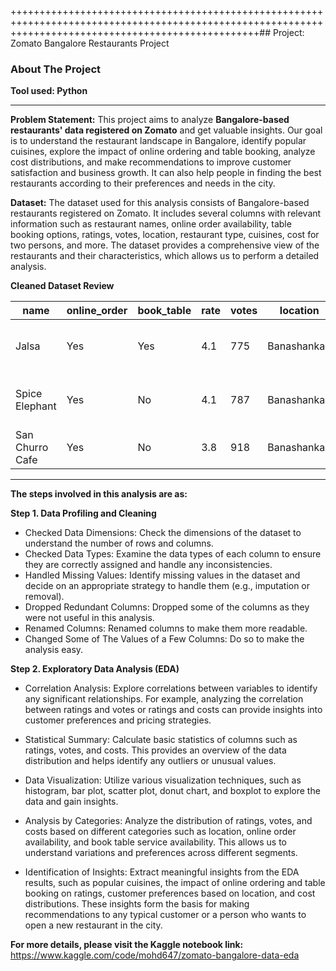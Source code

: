 
+++++++++++++++++++++++++++++++++++++++++++++++++++++++++++++++++++++++++++++++++++++++++++++++++++++++++++++++++++++++++++++++++++++++++++++++++++++++## Project: Zomato Bangalore Restaurants Project
### About The Project
**Tool used: Python**

---
**Problem Statement:** 
This project aims to analyze **Bangalore-based restaurants' data registered on Zomato** and get valuable insights. Our goal is to understand the restaurant landscape in Bangalore, identify popular cuisines, explore the impact of online ordering and table booking, analyze cost distributions, and make recommendations to improve customer satisfaction and business growth. It can also help people in finding the best restaurants according to their preferences and needs in the city.

**Dataset:** 
The dataset used for this analysis consists of Bangalore-based restaurants registered on Zomato. It includes several columns with relevant information such as restaurant names, online order availability, table booking options, ratings, votes, location, restaurant type, cuisines, cost for two persons, and more. The dataset provides a comprehensive view of the restaurants and their characteristics, which allows us to perform a detailed analysis.


**Cleaned Dataset Review**

| name              | online_order | book_table | rate | votes | location      | rest_type       | cuisines                            | cost2persons | type   |
|-------------------|--------------|------------|------|-------|---------------|-----------------|-------------------------------------|--------------|--------|
| Jalsa             | Yes          | Yes        | 4.1  | 775   | Banashankari  | Casual Dining   | North Indian, Mughlai, Chinese       | 800.0        | Buffet |
| Spice Elephant    | Yes          | No         | 4.1  | 787   | Banashankari  | Casual Dining   | Chinese, North Indian, Thai          | 800.0        | Buffet |
| San Churro Cafe   | Yes          | No         | 3.8  | 918   | Banashankari  | others          | Cafe, Mexican, Italian               | 800.0        | Buffet |



---
**The steps involved in this analysis are as:**

**Step 1. Data Profiling and Cleaning**
- Checked Data Dimensions: Check the dimensions of the dataset to understand the number of rows and columns.
- Checked Data Types: Examine the data types of each column to ensure they are correctly assigned and handle any inconsistencies.
- Handled Missing Values: Identify missing values in the dataset and decide on an appropriate strategy to handle them (e.g., imputation or removal).
- Dropped Redundant Columns: Dropped some of the columns as they were not useful in this analysis.
- Renamed Columns: Renamed columns to make them more readable.
- Changed Some of The Values of a Few Columns: Do so to make the analysis easy.

 
**Step 2. Exploratory Data Analysis (EDA)**

- Correlation Analysis: Explore correlations between variables to identify any significant relationships. For example, analyzing the correlation between ratings and votes or ratings and costs can provide insights into customer preferences and pricing strategies.
  
- Statistical Summary: Calculate basic statistics of columns such as ratings, votes, and costs. This provides an overview of the data distribution and helps identify any outliers or unusual values.

- Data Visualization: Utilize various visualization techniques, such as histogram, bar plot, scatter plot, donut chart, and boxplot to explore the data and gain insights.
  
- Analysis by Categories: Analyze the distribution of ratings, votes, and costs based on different categories such as location, online order availability, and book table service availability. This allows us to understand variations and preferences across different segments.

- Identification of Insights: Extract meaningful insights from the EDA results, such as popular cuisines, the impact of online ordering and table booking on ratings, customer preferences based on location, and cost distributions. These insights form the basis for making recommendations to any typical customer or a person who wants to open a new restaurant in the city.



**For more details, please visit the Kaggle notebook link:** https://www.kaggle.com/code/mohd647/zomato-bangalore-data-eda
